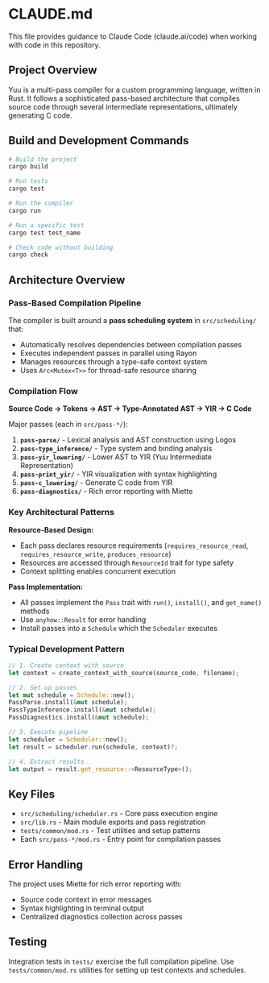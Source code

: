 # CLAUDE.md

This file provides guidance to Claude Code (claude.ai/code) when working with code in this repository.

## Project Overview

Yuu is a multi-pass compiler for a custom programming language, written in Rust. It follows a sophisticated pass-based architecture that compiles source code through several intermediate representations, ultimately generating C code.

## Build and Development Commands

```bash
# Build the project
cargo build

# Run tests
cargo test

# Run the compiler
cargo run

# Run a specific test
cargo test test_name

# Check code without building
cargo check
```

## Architecture Overview

### Pass-Based Compilation Pipeline

The compiler is built around a **pass scheduling system** in `src/scheduling/` that:
- Automatically resolves dependencies between compilation passes
- Executes independent passes in parallel using Rayon
- Manages resources through a type-safe context system
- Uses `Arc<Mutex<T>>` for thread-safe resource sharing

### Compilation Flow

**Source Code → Tokens → AST → Type-Annotated AST → YIR → C Code**

Major passes (each in `src/pass-*/`):
1. **`pass-parse/`** - Lexical analysis and AST construction using Logos
2. **`pass-type_inference/`** - Type system and binding analysis
3. **`pass-yir_lowering/`** - Lower AST to YIR (Yuu Intermediate Representation)
4. **`pass-print_yir/`** - YIR visualization with syntax highlighting
5. **`pass-c_lowering/`** - Generate C code from YIR
6. **`pass-diagnostics/`** - Rich error reporting with Miette

### Key Architectural Patterns

**Resource-Based Design:**
- Each pass declares resource requirements (`requires_resource_read`, `requires_resource_write`, `produces_resource`)
- Resources are accessed through `ResourceId` trait for type safety
- Context splitting enables concurrent execution

**Pass Implementation:**
- All passes implement the `Pass` trait with `run()`, `install()`, and `get_name()` methods
- Use `anyhow::Result` for error handling
- Install passes into a `Schedule` which the `Scheduler` executes

### Typical Development Pattern

```rust
// 1. Create context with source
let context = create_context_with_source(source_code, filename);

// 2. Set up passes
let mut schedule = Schedule::new();
PassParse.install(&mut schedule);
PassTypeInference.install(&mut schedule);
PassDiagnostics.install(&mut schedule);

// 3. Execute pipeline
let scheduler = Scheduler::new();
let result = scheduler.run(schedule, context)?;

// 4. Extract results
let output = result.get_resource::<ResourceType>();
```

## Key Files

- `src/scheduling/scheduler.rs` - Core pass execution engine
- `src/lib.rs` - Main module exports and pass registration
- `tests/common/mod.rs` - Test utilities and setup patterns
- Each `src/pass-*/mod.rs` - Entry point for compilation passes

## Error Handling

The project uses Miette for rich error reporting with:
- Source code context in error messages
- Syntax highlighting in terminal output
- Centralized diagnostics collection across passes

## Testing

Integration tests in `tests/` exercise the full compilation pipeline. Use `tests/common/mod.rs` utilities for setting up test contexts and schedules.